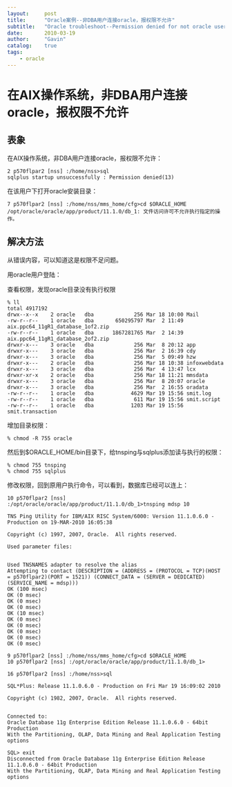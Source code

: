 ```yaml
---
layout:     post
title:      "Oracle案例--非DBA用户连接oracle，报权限不允许"
subtitle:   "Oracle troubleshoot--Permission denied for not oracle user"
date:       2010-03-19
author:     "Gavin"
catalog:    true
tags:
    - oracle
---
```


# 在AIX操作系统，非DBA用户连接oracle，报权限不允许

## 表象

在AIX操作系统，非DBA用户连接oracle，报权限不允许：


```
2 p570flpar2 [nss] :/home/nss>sql      
sqlplus startup unsuccessfully : Permission denied(13)
```

在该用户下打开oracle安装目录：

```
7 p570flpar2 [nss] :/home/nss/mms_home/cfg>cd $ORACLE_HOME
/opt/oracle/oracle/app/product/11.1.0/db_1: 文件访问许可不允许执行指定的操作。
```

## 解决方法

从错误内容，可以知道这是权限不足问题。

用oracle用户登陆：

查看权限，发现oracle目录没有执行权限

```
% ll 
total 4917192
drwx--x--x    2 oracle   dba             256 Mar 18 10:00 Mail
-rw-r--r--    1 oracle   dba       650295797 Mar  2 11:49 aix.ppc64_11gR1_database_1of2.zip
-rw-r--r--    1 oracle   dba      1867281765 Mar  2 14:39 aix.ppc64_11gR1_database_2of2.zip
drwxr-x---    3 oracle   dba             256 Mar  8 20:12 app
drwxr-x---    3 oracle   dba             256 Mar  2 16:39 cdy
drwxr-x---    3 oracle   dba             256 Mar  5 09:49 hzw
drwxr-x---    2 oracle   dba             256 Mar 18 10:38 infoxwebdata
drwxr-x---    3 oracle   dba             256 Mar  4 13:47 lcx
drwxr-xr-x    2 oracle   dba             256 Mar 18 11:21 mmsdata
drwxr-x---    3 oracle   dba             256 Mar  8 20:07 oracle
drwxr-x---    3 oracle   dba             256 Mar  2 16:55 oradata
-rw-r--r--    1 oracle   dba            4629 Mar 19 15:56 smit.log
-rw-r--r--    1 oracle   dba             611 Mar 19 15:56 smit.script
-rw-r--r--    1 oracle   dba            1203 Mar 19 15:56 smit.transaction
```

增加目录权限：

```% chmod -R 755 oracle ```

然后到$ORACLE_HOME/bin目录下，给tnsping与sqlplus添加读与执行的权限：

```
% chmod 755 tnsping
% chmod 755 sqlplus
```

修改权限，回到原用户执行命令，可以看到，数据库已经可以连上：

```
10 p570flpar2 [nss] :/opt/oracle/oracle/app/product/11.1.0/db_1>tnsping mdsp 10

TNS Ping Utility for IBM/AIX RISC System/6000: Version 11.1.0.6.0 - Production on 19-MAR-2010 16:05:38

Copyright (c) 1997, 2007, Oracle.  All rights reserved.

Used parameter files:


Used TNSNAMES adapter to resolve the alias
Attempting to contact (DESCRIPTION = (ADDRESS = (PROTOCOL = TCP)(HOST = p570flpar2)(PORT = 1521)) (CONNECT_DATA = (SERVER = DEDICATED) (SERVICE_NAME = mdsp)))
OK (100 msec)
OK (0 msec)
OK (0 msec)
OK (0 msec)
OK (10 msec)
OK (0 msec)
OK (0 msec)
OK (0 msec)
OK (0 msec)
OK (0 msec)

9 p570flpar2 [nss] :/home/nss/mms_home/cfg>cd $ORACLE_HOME
10 p570flpar2 [nss] :/opt/oracle/oracle/app/product/11.1.0/db_1>

16 p570flpar2 [nss] :/home/nss>sql

SQL*Plus: Release 11.1.0.6.0 - Production on Fri Mar 19 16:09:02 2010

Copyright (c) 1982, 2007, Oracle.  All rights reserved.


Connected to:
Oracle Database 11g Enterprise Edition Release 11.1.0.6.0 - 64bit Production
With the Partitioning, OLAP, Data Mining and Real Application Testing options

SQL> exit
Disconnected from Oracle Database 11g Enterprise Edition Release 11.1.0.6.0 - 64bit Production
With the Partitioning, OLAP, Data Mining and Real Application Testing options
```

